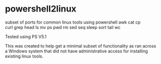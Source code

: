 # powershell2linux
subset of ports for common linux tools using powershell
awk 
cat 
cp   
curl
grep
head
ls
mv
ps
pwd
rm
sed
seq
sleep
sort
tail
wc

Tested using PS V5.1

This was created to help get a minimal subset of functionality as ran across a Windows system that did not have administrative access for installing existing linux tools.
